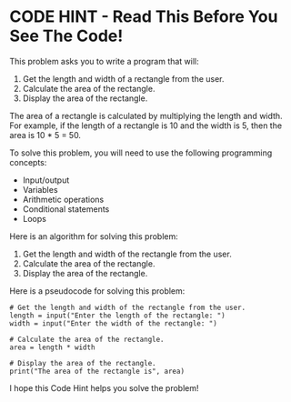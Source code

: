 # CODE HINT - Read This Before You See The Code!

This problem asks you to write a program that will:

1. Get the length and width of a rectangle from the user.
2. Calculate the area of the rectangle.
3. Display the area of the rectangle.

The area of a rectangle is calculated by multiplying the length and width. For example, if the length of a rectangle is 10 and the width is 5, then the area is 10 * 5 = 50.

To solve this problem, you will need to use the following programming concepts:

* Input/output
* Variables
* Arithmetic operations
* Conditional statements
* Loops

Here is an algorithm for solving this problem:

1. Get the length and width of the rectangle from the user.
2. Calculate the area of the rectangle.
3. Display the area of the rectangle.

Here is a pseudocode for solving this problem:

```
# Get the length and width of the rectangle from the user.
length = input("Enter the length of the rectangle: ")
width = input("Enter the width of the rectangle: ")

# Calculate the area of the rectangle.
area = length * width

# Display the area of the rectangle.
print("The area of the rectangle is", area)
```

I hope this Code Hint helps you solve the problem!